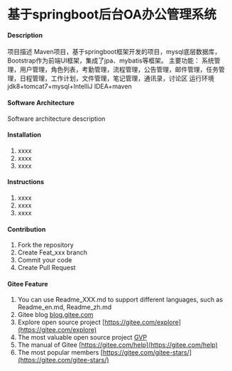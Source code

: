 # 基于springboot后台OA办公管理系统

#### Description
项目描述
Maven项目，基于springboot框架开发的项目，mysql底层数据库，Bootstrap作为前端UI框架，集成了jpa、mybatis等框架。
主要功能：
系统管理，用户管理，角色列表，考勤管理，流程管理，公告管理，邮件管理，任务管理，日程管理，工作计划，文件管理，笔记管理，通讯录，讨论区
运行环境
jdk8+tomcat7+mysql+IntelliJ IDEA+maven

#### Software Architecture
Software architecture description

#### Installation

1.  xxxx
2.  xxxx
3.  xxxx

#### Instructions

1.  xxxx
2.  xxxx
3.  xxxx

#### Contribution

1.  Fork the repository
2.  Create Feat_xxx branch
3.  Commit your code
4.  Create Pull Request


#### Gitee Feature

1.  You can use Readme\_XXX.md to support different languages, such as Readme\_en.md, Readme\_zh.md
2.  Gitee blog [blog.gitee.com](https://blog.gitee.com)
3.  Explore open source project [https://gitee.com/explore](https://gitee.com/explore)
4.  The most valuable open source project [GVP](https://gitee.com/gvp)
5.  The manual of Gitee [https://gitee.com/help](https://gitee.com/help)
6.  The most popular members  [https://gitee.com/gitee-stars/](https://gitee.com/gitee-stars/)
